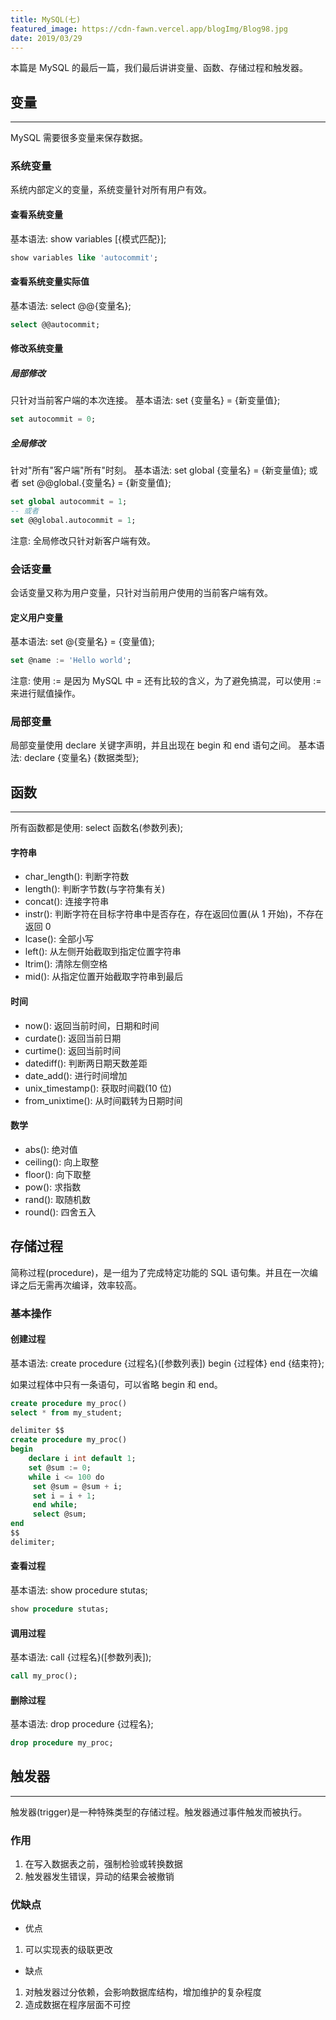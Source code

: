 ```yaml
---
title: MySQL(七)
featured_image: https://cdn-fawn.vercel.app/blogImg/Blog98.jpg
date: 2019/03/29
---
```


本篇是 MySQL 的最后一篇，我们最后讲讲变量、函数、存储过程和触发器。

## 变量
***  
MySQL 需要很多变量来保存数据。

### 系统变量
系统内部定义的变量，系统变量针对所有用户有效。

#### 查看系统变量
基本语法: show variables [{模式匹配}];
``` sql
show variables like 'autocommit';
```

#### 查看系统变量实际值
基本语法: select @@{变量名};
``` sql
select @@autocommit;
```

#### 修改系统变量
##### 局部修改
只针对当前客户端的本次连接。
基本语法: set {变量名} = {新变量值};
``` sql
set autocommit = 0;
```

##### 全局修改
针对"所有"客户端"所有"时刻。
基本语法: set global {变量名} = {新变量值}; 或者 set @@global.{变量名} = {新变量值};
``` sql
set global autocommit = 1;
-- 或者
set @@global.autocommit = 1;
```

注意: 全局修改只针对新客户端有效。

### 会话变量
会话变量又称为用户变量，只针对当前用户使用的当前客户端有效。

#### 定义用户变量
基本语法: set @{变量名} = {变量值};
``` sql
set @name := 'Hello world';
```

注意: 使用 := 是因为 MySQL 中 = 还有比较的含义，为了避免搞混，可以使用 := 来进行赋值操作。

### 局部变量
局部变量使用 declare 关键字声明，并且出现在 begin 和 end 语句之间。
基本语法: declare {变量名} {数据类型};

## 函数
***  
所有函数都是使用: select 函数名(参数列表);

#### 字符串
- char_length(): 判断字符数
- length(): 判断字节数(与字符集有关)
- concat(): 连接字符串
- instr(): 判断字符在目标字符串中是否存在，存在返回位置(从 1 开始)，不存在返回 0
- lcase(): 全部小写
- left(): 从左侧开始截取到指定位置字符串
- ltrim(): 清除左侧空格
- mid(): 从指定位置开始截取字符串到最后

#### 时间
- now(): 返回当前时间，日期和时间
- curdate(): 返回当前日期
- curtime(): 返回当前时间
- datediff(): 判断两日期天数差距
- date_add(): 进行时间增加
- unix_timestamp(): 获取时间戳(10 位)
- from_unixtime(): 从时间戳转为日期时间

#### 数学
- abs(): 绝对值
- ceiling(): 向上取整
- floor(): 向下取整
- pow(): 求指数
- rand(): 取随机数
- round(): 四舍五入

## 存储过程
简称过程(procedure)，是一组为了完成特定功能的 SQL 语句集。并且在一次编译之后无需再次编译，效率较高。

### 基本操作
#### 创建过程
基本语法: 
create procedure {过程名}([参数列表])
 begin
  {过程体}
 end
{结束符};

如果过程体中只有一条语句，可以省略 begin 和 end。
``` sql
create procedure my_proc()
select * from my_student;

delimiter $$
create procedure my_proc()
begin
    declare i int default 1;
    set @sum := 0;
    while i <= 100 do
     set @sum = @sum + i;
     set i = i + 1;
     end while;
     select @sum;
end
$$
delimiter;
```

#### 查看过程
基本语法: show procedure stutas;
``` sql
show procedure stutas;
```

#### 调用过程
基本语法: call {过程名}([参数列表]);
``` sql
call my_proc();
```

#### 删除过程
基本语法: drop procedure {过程名};
``` sql
drop procedure my_proc;
```

## 触发器
***  
触发器(trigger)是一种特殊类型的存储过程。触发器通过事件触发而被执行。

### 作用
1. 在写入数据表之前，强制检验或转换数据
2. 触发器发生错误，异动的结果会被撤销

### 优缺点
- 优点
 1. 可以实现表的级联更改
- 缺点
 1. 对触发器过分依赖，会影响数据库结构，增加维护的复杂程度
 2. 造成数据在程序层面不可控